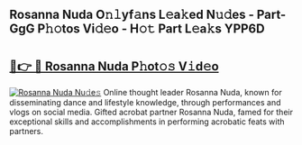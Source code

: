## Rosanna Nuda O𝚗𝚕yf𝚊ns L𝚎a𝚔ed N𝚞𝚍es - Part-GgG P𝚑𝚘tos Vi𝚍𝚎o - H𝚘𝚝 Part L𝚎a𝚔s YPP6D

# <h2><a href="http://kfd4x8p.oniu.top/?m=Rosanna+Nuda">🔗👉 🔴 Rosanna Nuda P𝚑ot𝚘𝚜 V𝚒d𝚎o</a></h2>

[![Rosanna Nuda Nu𝚍e𝚜](https://i.imgur.com/0qMVB7G.gif)](http://kfd4x8p.oniu.top/?m=Rosanna+Nuda)
Online thought leader Rosanna Nuda, known for disseminating dance and lifestyle knowledge, through performances and vlogs on social media. Gifted acrobat partner Rosanna Nuda, famed for their exceptional skills and accomplishments in performing acrobatic feats with partners.  
